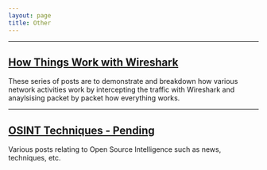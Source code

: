 ```yaml
---
layout: page
title: Other
---
```


----
## [How Things Work with Wireshark](https://cyb3rr3ap3r.github.io/posts/other/how-wireshark/index.html)  
These series of posts are to demonstrate and breakdown how various network activities work by intercepting the traffic with Wireshark and anaylsising packet by packet how everything works.
  
  
----
## [OSINT Techniques - Pending](https://cyb3rr3ap3r.github.io/other)  
Various posts relating to Open Source Intelligence such as news, techniques, etc.
